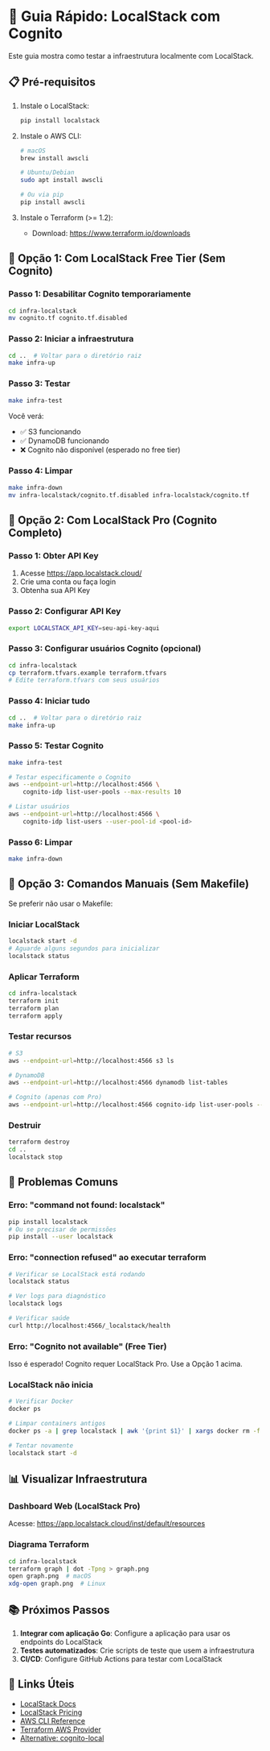 # 🚀 Guia Rápido: LocalStack com Cognito

Este guia mostra como testar a infraestrutura localmente com LocalStack.

## 📋 Pré-requisitos

1. Instale o LocalStack:
   ```bash
   pip install localstack
   ```

2. Instale o AWS CLI:
   ```bash
   # macOS
   brew install awscli
   
   # Ubuntu/Debian
   sudo apt install awscli
   
   # Ou via pip
   pip install awscli
   ```

3. Instale o Terraform (>= 1.2):
   - Download: https://www.terraform.io/downloads

## 🎯 Opção 1: Com LocalStack Free Tier (Sem Cognito)

### Passo 1: Desabilitar Cognito temporariamente
```bash
cd infra-localstack
mv cognito.tf cognito.tf.disabled
```

### Passo 2: Iniciar a infraestrutura
```bash
cd ..  # Voltar para o diretório raiz
make infra-up
```

### Passo 3: Testar
```bash
make infra-test
```

Você verá:
- ✅ S3 funcionando
- ✅ DynamoDB funcionando
- ❌ Cognito não disponível (esperado no free tier)

### Passo 4: Limpar
```bash
make infra-down
mv infra-localstack/cognito.tf.disabled infra-localstack/cognito.tf
```

## 💎 Opção 2: Com LocalStack Pro (Cognito Completo)

### Passo 1: Obter API Key
1. Acesse https://app.localstack.cloud/
2. Crie uma conta ou faça login
3. Obtenha sua API Key

### Passo 2: Configurar API Key
```bash
export LOCALSTACK_API_KEY=seu-api-key-aqui
```

### Passo 3: Configurar usuários Cognito (opcional)
```bash
cd infra-localstack
cp terraform.tfvars.example terraform.tfvars
# Edite terraform.tfvars com seus usuários
```

### Passo 4: Iniciar tudo
```bash
cd ..  # Voltar para o diretório raiz
make infra-up
```

### Passo 5: Testar Cognito
```bash
make infra-test

# Testar especificamente o Cognito
aws --endpoint-url=http://localhost:4566 \
    cognito-idp list-user-pools --max-results 10

# Listar usuários
aws --endpoint-url=http://localhost:4566 \
    cognito-idp list-users --user-pool-id <pool-id>
```

### Passo 6: Limpar
```bash
make infra-down
```

## 🔧 Opção 3: Comandos Manuais (Sem Makefile)

Se preferir não usar o Makefile:

### Iniciar LocalStack
```bash
localstack start -d
# Aguarde alguns segundos para inicializar
localstack status
```

### Aplicar Terraform
```bash
cd infra-localstack
terraform init
terraform plan
terraform apply
```

### Testar recursos
```bash
# S3
aws --endpoint-url=http://localhost:4566 s3 ls

# DynamoDB
aws --endpoint-url=http://localhost:4566 dynamodb list-tables

# Cognito (apenas com Pro)
aws --endpoint-url=http://localhost:4566 cognito-idp list-user-pools --max-results 10
```

### Destruir
```bash
terraform destroy
cd ..
localstack stop
```

## 🐛 Problemas Comuns

### Erro: "command not found: localstack"
```bash
pip install localstack
# Ou se precisar de permissões
pip install --user localstack
```

### Erro: "connection refused" ao executar terraform
```bash
# Verificar se LocalStack está rodando
localstack status

# Ver logs para diagnóstico
localstack logs

# Verificar saúde
curl http://localhost:4566/_localstack/health
```

### Erro: "Cognito not available" (Free Tier)
Isso é esperado! Cognito requer LocalStack Pro. Use a Opção 1 acima.

### LocalStack não inicia
```bash
# Verificar Docker
docker ps

# Limpar containers antigos
docker ps -a | grep localstack | awk '{print $1}' | xargs docker rm -f

# Tentar novamente
localstack start -d
```

## 📊 Visualizar Infraestrutura

### Dashboard Web (LocalStack Pro)
Acesse: https://app.localstack.cloud/inst/default/resources

### Diagrama Terraform
```bash
cd infra-localstack
terraform graph | dot -Tpng > graph.png
open graph.png  # macOS
xdg-open graph.png  # Linux
```

## 📚 Próximos Passos

1. **Integrar com aplicação Go**: Configure a aplicação para usar os endpoints do LocalStack
2. **Testes automatizados**: Crie scripts de teste que usem a infraestrutura
3. **CI/CD**: Configure GitHub Actions para testar com LocalStack

## 🔗 Links Úteis

- [LocalStack Docs](https://docs.localstack.cloud/)
- [LocalStack Pricing](https://localstack.cloud/pricing/)
- [AWS CLI Reference](https://docs.aws.amazon.com/cli/latest/reference/)
- [Terraform AWS Provider](https://registry.terraform.io/providers/hashicorp/aws/latest/docs)
- [Alternative: cognito-local](https://github.com/jagregory/cognito-local)
